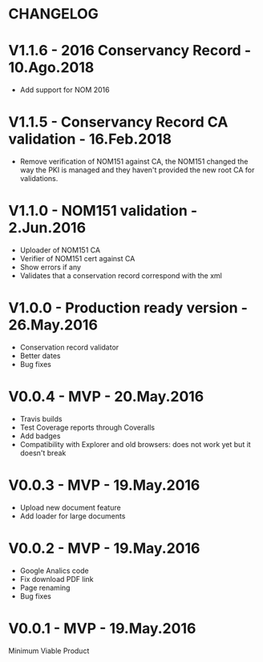 # CHANGELOG

# V1.1.6 - 2016 Conservancy Record - 10.Ago.2018
- Add support for NOM 2016

# V1.1.5 - Conservancy Record CA validation - 16.Feb.2018
- Remove verification of NOM151 against CA, the NOM151 changed the way the PKI is managed and they haven't provided the new root CA for validations.

# V1.1.0 - NOM151 validation - 2.Jun.2016
- Uploader of NOM151 CA
- Verifier of NOM151 cert against CA
- Show errors if any
- Validates that a conservation record correspond with the xml

# V1.0.0 - Production ready version - 26.May.2016
- Conservation record validator
- Better dates
- Bug fixes

# V0.0.4 - MVP - 20.May.2016
- Travis builds
- Test Coverage reports through Coveralls
- Add badges
- Compatibility with Explorer and old browsers: does not work yet but it doesn't break

# V0.0.3 - MVP - 19.May.2016
- Upload new document feature
- Add loader for large documents

# V0.0.2 - MVP - 19.May.2016
- Google Analics code
- Fix download PDF link
- Page renaming
- Bug fixes

# V0.0.1 - MVP - 19.May.2016
Minimum Viable Product
